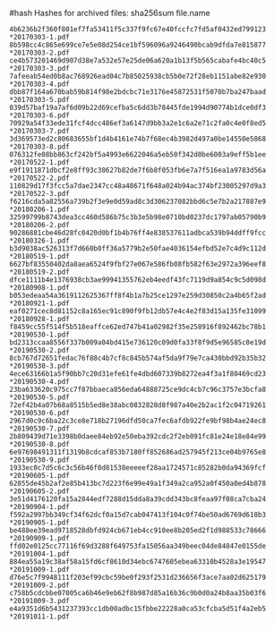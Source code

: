 #hash
Hashes for archived files: sha256sum file.name

    4b6236b2f360f801ef7fa53411f5c337f9fc67e40fccfc7fd5af0432ed799123 *20170303-1.pdf
    8b598cc4c865e699ce7e5e08d254ce1bf596096a9246490bcab9dfda7e815877 *20170303-2.pdf
    ce4b573201469d907d38e7a532e57e25de06a620a1b13f5b565cabafe4bc40c5 *20170303-3.pdf
    7afeeab54ed0b8ac768926ead04c7b85025938cb5b0e72f28eb1151abe82e930 *20170303-4.pdf
    dbb87f164a670bab59b814f98e2bdcbc71e3176e45872531f5070b7ba247baad *20170303-5.pdf
    039d57baf19a7af6d09b22d69cefba5c6dd3b78445fde1994d90774b1dce0df3 *20170303-6.pdf
    70929a54f33ede31fcf4dcc486ef3a6147d9bb3a2e1c6a2e71c2fa0c4e0f8ed5 *20170303-7.pdf
    3d369573ed2c80683655bf1d4b4161e74b7f68ec4b3982d497a0be14550e5868 *20170303-8.pdf
    076312fe08bb863cf242bf5a4993e6622046a5eb50f342d0be6003a9eff5b1ee *20170522-1.pdf
    e9f1911871dbcf2e8ff93c38627b82de7f6b8f053fb6e7a7f516ea1a9783d56a *20170522-2.pdf
    110829d17f3fcc5a7dae2347cc48a48671f648a024b94ac374bf23005297d9a3 *20170522-3.pdf
    f6216cda5a82556a739b2f3e9e0d59ad8c3d306237082bbd6c5e7b2a217887e9 *20180206-1.pdf
    32599799b8743dea3cc460d586b75c3b3e5b98e0710bd0237dc1797ab05790b9 *20180206-2.pdf
    90286881cbe46d28fc0420d0bf1b4b76ff4e838537611adbca539b94ddff9fcc *20180326-1.pdf
    b3d9038ac526313f7d660b0ff36a5779b2e50fae4036154efbd52e7c4d9c112d *20180519-1.pdf
    6627bf83550402da8aea6524f9fbf27e067e586fb08fb582f63e2972a396eef8 *20180519-2.pdf
    dfce1111b4e1376938cb3ae99941355762eb4eedf43fc7119d9a854c9c5d098d *20180908-1.pdf
    b053edeaa54a3619112625367ff8f4b1a7b25ce1297e259d30850c2a4b65f2ad *20180921-1.pdf
    eaf0271cec8d81152c8a165ec91c890f9fb12db57e4c4e2f83d15a135fe31099 *20180928-1.pdf
    f8459cc55f514f5b518eaffce62ed747b41a02982f35e258916f892462bc78b1 *20190530-1.pdf
    bd2313ccaa8556f337b009a04bd415e736120c09d0fa33f8f9d5e96585c0e19d *20190530-2.pdf
    8cb767d72651fedac76f88c4b7cf8c845b574af5da9f79e7ca430bbd92b35b32 *20190530-3.pdf
    4ece63166b1a5f90bb7c20d31efe61fe4dbd607339b8272ea4f3a1f80469cd23 *20190530-4.pdf
    23ba633620c975cc7f87bbaeca856eda64888725ce9dc4cb7c96c3757e3bcfa8 *20190530-5.pdf
    72ef42b4a07b68a8515b5ed8e38abc0832828d8f987a40e2b2ac1f2c04719261 *20190530-6.pdf
    2967d0c9c6ba22c3ce8e718b27196dfd50ca7fec6afdb922fe9bf98b4ae24ec8 *20190530-7.pdf
    2b809439d71e3398b0daee84eb92e50eba392cdc2f2eb091fc81e24e18e84e99 *20190530-8.pdf
    6e97698491311f1319b8cdcaf853b7180ff852686ad257945f213ce04b9765e8 *20190530-9.pdf
    1933ec0c7d5c6c3c56b46f0d81538eeeeef28aa1724571c85282b0da94369fcf *20190605-1.pdf
    62855de45b2af2e85b413bc7d223f6e99e49a1f349a2ca952a0f450a0ed4b878 *20190605-2.pdf
    3e51d4176120fa15a2844edf7288d15dda8a39cdd343bc8feaa97f08ca7cba24 *20190904-1.pdf
    f592a2997bb349cf34f62dcf0a15d7cab047413f104c0f74be50ad6769d618b3 *20190905-1.pdf
    be488ee39ead9718528dbfd924cb671eb4cc910ee8b205ed2f1d988533c78666 *20190909-1.pdf
    ffd02e0125cc77116f69d3288f649753fa15056aa349beec04de84847e0155de *20191004-1.pdf
    884ea55a19c38af58a15fd6cf8610d34ebc6747605ebea63310b4528a3e19547 *20191009-1.pdf
    d76e5c7f9948111f203ef99cbc59be0f293f2531d236656f3ace7aa02d625179 *20191009-2.pdf
    c758b5cdcbbe07005ca6b46e9eb62f8b987d85a16b36c9b0d0a24b8aa35b03f6 *20191009-3.pdf
    e4a9351d6b5431237393cc1db00adbc15fbbe22228a0ca53cfcba5d51f4a2eb5 *20191011-1.pdf
